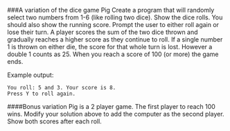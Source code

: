 <!--djw:done-->
###A variation of the dice game Pig
Create a program that will randomly select two numbers from 1-6 (like rolling two dice). Show the dice rolls. You should also show the running score.
Prompt the user to either roll again or lose their turn. A player scores the sum of the two dice thrown and gradually reaches a higher score as they continue to roll. If a single number 1 is thrown on either die, the score for that whole turn is lost. However a double 1 counts as 25.
When you reach a score of 100 (or more) the game ends.

Example output:
```
You roll: 5 and 3. Your score is 8. 
Press Y to roll again.
```

####Bonus variation
Pig is a 2 player game. The first player to reach 100 wins. Modify your solution above to add the computer as the second player. Show both scores after each roll.
